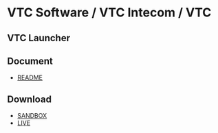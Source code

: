# VTC Software / VTC Intecom / VTC

## **VTC Launcher**

## **Document**
* [README](./launcher/README.md)

## **Download**
* [SANDBOX](./launcher/sandbox/VTCLauncher.zip)
* [LIVE](./launcher/live/VTCLauncher.zip)
